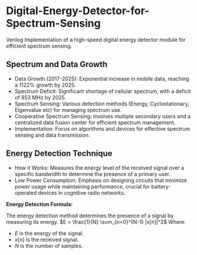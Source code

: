 # Digital-Energy-Detector-for-Spectrum-Sensing
Verilog Implementation of a high-speed digital energy detector module for efficient spectrum sensing.

## Spectrum and Data Growth
- Data Growth (2017-2025): Exponential increase in mobile data, reaching a 1122% growth by 2025.
- Spectrum Deficit: Significant shortage of cellular spectrum, with a deficit of 853 MHz by 2025.
- Spectrum Sensing: Various detection methods (Energy, Cyclostationary, Eigenvalue etc) for managing spectrum use.
- Cooperative Spectrum Sensing: Involves multiple secondary users and a centralized data fusion center for efficient spectrum management.
- Implementation: Focus on algorithms and devices for effective spectrum sensing and data transmission.

## Energy Detection Technique
- How it Works: Measures the energy level of the received signal over a specific bandwidth to determine the presence of a primary user.
- Low Power Consumption: Emphasis on designing circuits that minimize power usage while maintaining performance, crucial for battery-operated devices in cognitive radio networks.

**Energy Detection Formula:**

The energy detection method determines the presence of a signal by measuring its energy.
$E = \frac{1}{N} \sum_{n=0}^{N-1} |x[n]|^2$
Where:
* $E$ is the energy of the signal.
* $x[n]$ is the received signal.
* $N$ is the number of samples.

  
